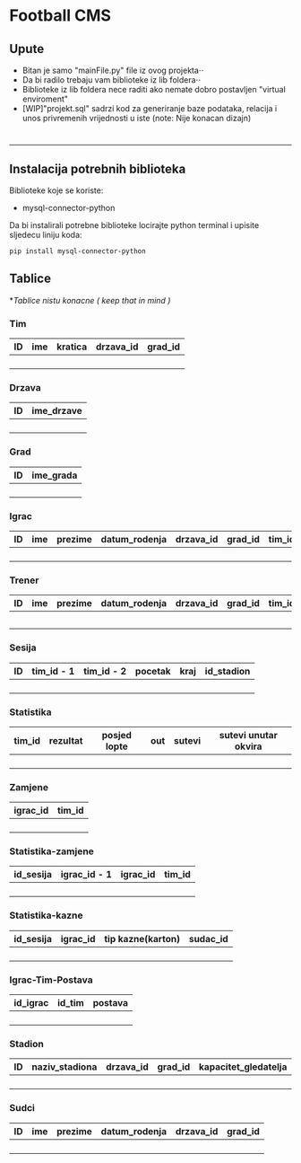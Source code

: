 # Football CMS


## Upute
* Bitan je samo "mainFile.py" file iz ovog projekta⋅⋅
* Da bi radilo trebaju vam biblioteke iz lib foldera⋅⋅
* Biblioteke iz lib foldera nece raditi ako nemate dobro postavljen "virtual enviroment"
* [WIP]"projekt.sql" sadrzi kod za generiranje baze podataka, relacija i unos privremenih vrijednosti u iste (note: Nije konacan dizajn)
#

***

## Instalacija potrebnih biblioteka

Biblioteke koje se koriste:
* mysql-connector-python

Da bi instalirali potrebne biblioteke locirajte python terminal i upisite sljedecu liniju koda:
```shell
pip install mysql-connector-python
```

## Tablice

**Tablice nistu konacne ( keep that in mind )*

### Tim
| ID | ime | kratica | drzava_id | grad_id |
|----|-----|---------|-----------|---------|
|    |     |         |           |         |
|    |     |         |           |         |
|    |     |         |           |         |
|    |     |         |           |         |

### Drzava

| ID | ime_drzave |
|----|------------|
|    |            |
|    |            |
|    |            |
|    |            |

### Grad

| ID | ime_grada |
|----|-----------|
|    |           |
|    |           |
|    |           |
|    |           |

### Igrac

| ID | ime | prezime | datum_rodenja | drzava_id | grad_id | tim_id |
|----|-----|---------|---------------|-----------|---------|--------|
|    |     |         |               |           |         |        |
|    |     |         |               |           |         |        |
|    |     |         |               |           |         |        |
|    |     |         |               |           |         |        |

### Trener

| ID | ime | prezime | datum_rodenja | drzava_id | grad_id | tim_id |
|----|-----|---------|---------------|-----------|---------|--------|
|    |     |         |               |           |         |        |
|    |     |         |               |           |         |        |
|    |     |         |               |           |         |        |
|    |     |         |               |           |         |        |
|    |     |         |               |           |         |        |

### Sesija

| ID | tim_id - 1 | tim_id - 2 | pocetak | kraj | id_stadion |
|----|------------|------------|---------|------|------------|
|    |            |            |         |      |            |
|    |            |            |         |      |            |
|    |            |            |         |      |            |
|    |            |            |         |      |            |


### Statistika

| tim_id | rezultat | posjed lopte | out | sutevi | sutevi unutar okvira |
|--------|----------|--------------|-----|--------|----------------------|
|        |          |              |     |        |                      |
|        |          |              |     |        |                      |
|        |          |              |     |        |                      |
|        |          |              |     |        |                      |

### Zamjene

| igrac_id | tim_id |
|----------|--------|
|          |        |
|          |        |
|          |        |
|          |        |


### Statistika-zamjene

| id_sesija | igrac_id - 1 | igrac_id | tim_id |
|-----------|--------------|----------|--------|
|           |              |          |        |
|           |              |          |        |
|           |              |          |        |
|           |              |          |        |

### Statistika-kazne

| id_sesija | igrac_id | tip kazne(karton) | sudac_id |
|-----------|----------|-------------------|----------|
|           |          |                   |          |
|           |          |                   |          |
|           |          |                   |          |
|           |          |                   |          |

### Igrac-Tim-Postava

| id_igrac | id_tim | postava |
|----------|--------|---------|
|          |        |         |
|          |        |         |
|          |        |         |
|          |        |         |

### Stadion

| ID | naziv_stadiona | drzava_id | grad_id | kapacitet_gledatelja |
|----|----------------|-----------|---------|----------------------|
|    |                |           |         |                      |
|    |                |           |         |                      |
|    |                |           |         |                      |
|    |                |           |         |                      |


### Sudci

| ID | ime | prezime | datum_rodenja | drzava_id | grad_id |
|----|-----|---------|---------------|-----------|---------|
|    |     |         |               |           |         |
|    |     |         |               |           |         |
|    |     |         |               |           |         |
|    |     |         |               |           |         |


